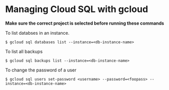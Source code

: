 # Managing Cloud SQL with gcloud


**Make sure the correct project is selected before running these commands**

To list databses in an instance.

```
$ gcloud sql databases list --instance=<db-instance-name>
```

To list all backups

```
$ gcloud sql backups list --instance=<db-instance-name>
```

To change the password of a user

```
$ gcloud sql users set-password <username> --password=<foopass> --instance=<db-instance-name>
```